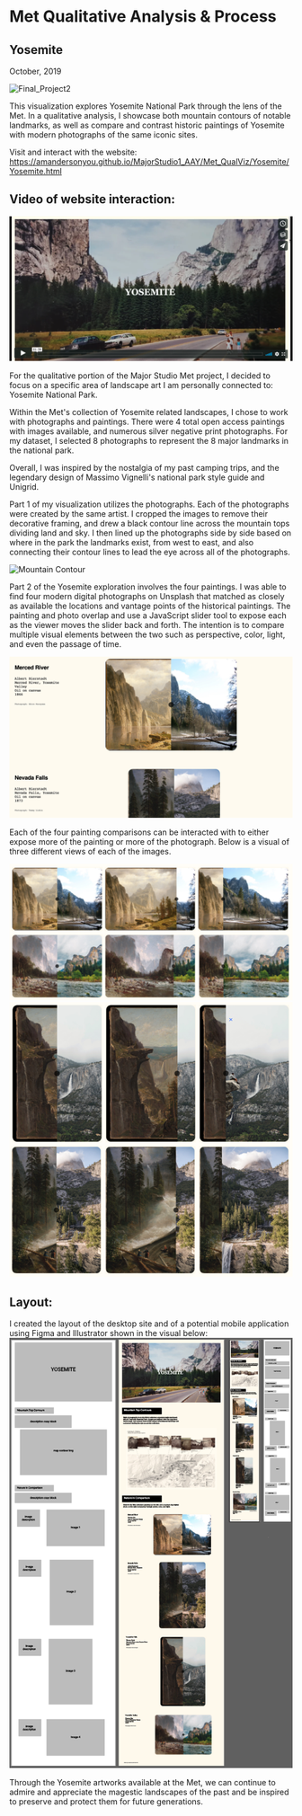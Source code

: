 # Met Qualitative Analysis & Process
## Yosemite
October, 2019



![Final_Project2](assets/header.png "Qualitative Final")

This visualization explores Yosemite National Park through the lens of the Met.
In a qualitative analysis, I showcase both mountain contours of notable landmarks, 
as well as compare and contrast historic paintings of Yosemite with modern photographs 
of the same iconic sites. 

Visit and interact with the website:
https://amandersonyou.github.io/MajorStudio1_AAY/Met_QualViz/Yosemite/Yosemite.html

## Video of website interaction:
[![Qualitative Project: Yosemite](assets/YosemiteVideo.png)](https://vimeo.com/379152015 "Qualitative Yosemite Video - Click to Watch!")



For the qualitative portion of the Major Studio Met project, I decided to focus 
on a specific area of landscape art I am personally connected to: Yosemite National Park.

Within the Met's collection of Yosemite related landscapes, I chose to work with
photographs and paintings. There were 4 total open access paintings with 
images available, and numerous silver negative print photographs. For my dataset,
I selected 8 photographs to represent the 8 major landmarks in the national park.

Overall, I was inspired by the nostalgia of my past camping trips, and the 
legendary design of Massimo Vignelli's national park style guide and Unigrid.

Part 1 of my visualization utilizes the photographs. Each of the photographs were 
created by the same artist. I cropped the images to remove their decorative framing, 
and drew a black contour line across the mountain tops dividing land and sky. I then 
lined up the photographs side by side based on where in the park the landmarks 
exist, from west to east, and also connecting their contour lines to lead the eye 
across all of the photographs.


![Mountain Contour](assets/mountainContours.png "Mountains")


Part 2 of the Yosemite exploration involves the four paintings. I was able to 
find four modern digital photographs on Unsplash that matched as 
closely as available the locations and vantage points of the historical paintings. 
The painting and photo overlap and use a JavaScript slider tool to expose each as the viewer
moves the slider back and forth. The intention is to compare multiple visual elements 
between the two such as perspective, color, light, and even the passage of time.

![Comparison](assets/comparisonExample.png "Comparison Example")


Each of the four painting comparisons can be interacted with to either expose more 
of the painting or more of the photograph. Below is a visual of three different views 
of each of the images.

![Slider Comparison](assets/SliderComps_1.png "Comparison Example 1")
![Slider Comparison 2](assets/SliderComps_2.png "Comparison Example 2")


## Layout:
I created the layout of the desktop site and of a potential mobile application using
Figma and Illustrator shown in the visual below:
![Wireframe and Design](assets/AllTogether.png "Layout")

Through the Yosemite artworks available at the Met, we can continue to admire and 
appreciate the magestic landscapes of the past and be inspired to preserve and 
protect them for future generations. 

